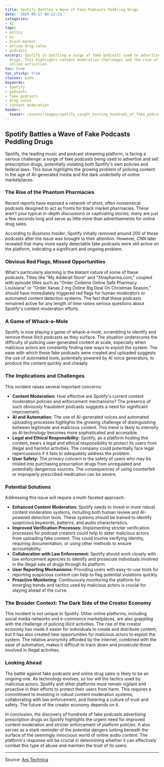 ```yaml
---
title: Spotify Battles a Wave of Fake Podcasts Peddling Drugs
date: '2025-05-17 03:12:21 '
categories:
- AI
tags:
- policy
- ai
- black-market
- online-drug-sales
- podcasts
excerpt: Spotify is battling a surge of fake podcasts used to advertise prescription
  drugs. This highlights content moderation challenges and the rise of AI in illicit
  online activities.
toc: true
toc_sticky: true
classes: wide
keywords:
- Spotify
- podcasts
- fake podcasts
- drug sales
- content moderation
header:
  teaser: /assets/images/spotify_caught_hosting_hundreds_of_fake_podcasts_t_20250517031220.jpg
---
```


## Spotify Battles a Wave of Fake Podcasts Peddling Drugs

Spotify, the leading music and podcast streaming platform, is facing a serious challenge: a surge of fake podcasts being used to advertise and sell prescription drugs, potentially violating both Spotify's own policies and federal laws. This issue highlights the growing problem of policing content in the age of AI-generated media and the dark underbelly of online marketplaces.

### The Rise of the Phantom Pharmacies

Recent reports have exposed a network of short, often nonsensical podcasts designed to act as fronts for black market pharmacies. These aren't your typical in-depth discussions or captivating stories; many are just a few seconds long and serve as little more than advertisements for online drug sales.

According to *Business Insider*, Spotify initially removed around 200 of these podcasts after the issue was brought to their attention. However, *CNN* later revealed that many more easily detectable fake podcasts were still active on the platform, indicating a significant and ongoing problem.

### Obvious Red Flags, Missed Opportunities

What's particularly alarming is the blatant nature of some of these podcasts. Titles like "My Adderall Store" and "Xtrapharma.com," coupled with episode titles such as "Order Codeine Online Safe Pharmacy Louisiana" or "Order Xanax 2 mg Online Big Deal On Christmas Season," should have immediately triggered red flags for human moderators or automated content detection systems. The fact that these podcasts remained active for any length of time raises serious questions about Spotify's content moderation efforts.

### A Game of Whack-a-Mole

Spotify is now playing a game of whack-a-mole, scrambling to identify and remove these illicit podcasts as they surface. The situation underscores the difficulty of policing user-generated content at scale, especially when malicious actors are constantly finding new ways to exploit the system. The ease with which these fake podcasts were created and uploaded suggests the use of automated tools, potentially powered by AI voice generators, to produce the content quickly and cheaply.

### The Implications and Challenges

This incident raises several important concerns:

*   **Content Moderation:** How effective are Spotify's current content moderation policies and enforcement mechanisms? The presence of such obviously fraudulent podcasts suggests a need for significant improvement.
*   **AI and Automation:** The use of AI-generated voices and automated uploading processes highlights the growing challenge of distinguishing between legitimate and malicious content. This trend is likely to intensify as AI technology becomes more sophisticated and accessible.
*   **Legal and Ethical Responsibility:** Spotify, as a platform hosting this content, bears a legal and ethical responsibility to protect its users from illegal and harmful activities. The company could potentially face legal repercussions if it fails to adequately address the problem.
*   **User Safety:** The primary concern is the safety of users who may be misled into purchasing prescription drugs from unregulated and potentially dangerous sources. The consequences of using counterfeit or improperly prescribed medication can be severe.

### Potential Solutions

Addressing this issue will require a multi-faceted approach:

*   **Enhanced Content Moderation:** Spotify needs to invest in more robust content moderation systems, including both human review and AI-powered detection tools. These systems should be trained to identify suspicious keywords, patterns, and audio characteristics.
*   **Improved Verification Processes:** Implementing stricter verification processes for podcast creators could help to deter malicious actors from uploading fake content. This could involve verifying identity, requiring documentation, or using other methods to ensure accountability.
*   **Collaboration with Law Enforcement:** Spotify should work closely with law enforcement agencies to identify and prosecute individuals involved in the illegal sale of drugs through its platform.
*   **User Reporting Mechanisms:** Providing users with easy-to-use tools for reporting suspicious content can help to flag potential violations quickly.
*   **Proactive Monitoring:** Continuously monitoring the platform for emerging trends and tactics used by malicious actors is crucial for staying ahead of the curve.

### The Broader Context: The Dark Side of the Creator Economy

This incident is not unique to Spotify. Other online platforms, including social media networks and e-commerce marketplaces, are also grappling with the challenge of policing illicit activities. The rise of the creator economy has made it easier for individuals to create and distribute content, but it has also created new opportunities for malicious actors to exploit the system. The relative anonymity afforded by the internet, combined with the ease of automation, makes it difficult to track down and prosecute those involved in illegal activities.

### Looking Ahead

The battle against fake podcasts and online drug sales is likely to be an ongoing one. As technology evolves, so too will the tactics used by malicious actors. Spotify and other platforms must remain vigilant and proactive in their efforts to protect their users from harm. This requires a commitment to investing in robust content moderation systems, collaborating with law enforcement, and fostering a culture of trust and safety. The future of the creator economy depends on it.

In conclusion, the discovery of hundreds of fake podcasts advertising prescription drugs on Spotify highlights the urgent need for improved content moderation and stricter enforcement of platform policies. It also serves as a stark reminder of the potential dangers lurking beneath the surface of the seemingly innocuous world of online audio content. The platform's response will be crucial in determining whether it can effectively combat this type of abuse and maintain the trust of its users.

---

Source: [Ars Technica ](https://arstechnica.com/tech-policy/2025/05/spotify-plays-whack-a-mole-with-fake-podcasts-selling-drugs-scamming-users/)